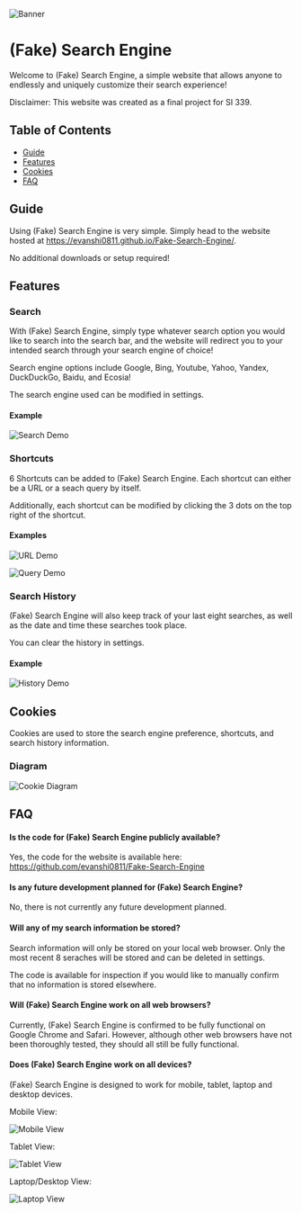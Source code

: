 
![Banner](./images/Banner.png)


# (Fake) Search Engine

Welcome to (Fake) Search Engine, a simple website that allows anyone to endlessly and uniquely customize their search experience!

Disclaimer: This website was created as a final project for SI 339.
## Table of Contents

- [Guide](#Guide)
- [Features](#Features)
- [Cookies](#Cookies)
- [FAQ](#FAQ)
## Guide

Using (Fake) Search Engine is very simple. Simply head to the website hosted at https://evanshi0811.github.io/Fake-Search-Engine/.

No additional downloads or setup required!
## Features

### Search

With (Fake) Search Engine, simply type whatever search option you would like to search into the search bar, and the website will redirect you to your intended search through your search engine of choice!

Search engine options include Google, Bing, Youtube, Yahoo, Yandex, DuckDuckGo, Baidu, and Ecosia!

The search engine used can be modified in settings.

#### Example

![Search Demo](./images/Search.gif)

### Shortcuts

6 Shortcuts can be added to (Fake) Search Engine. Each shortcut can either be a URL or a seach query by itself.

Additionally, each shortcut can be modified by clicking the 3 dots on the top right of the shortcut.

#### Examples

![URL Demo](./images/URL.gif)

![Query Demo](./images/Query.gif)

### Search History

(Fake) Search Engine will also keep track of your last eight searches, as well as the date and time these searches took place.

You can clear the history in settings.

#### Example

![History Demo](./images/History.gif)

## Cookies

Cookies are used to store the search engine preference, shortcuts, and search history information.

### Diagram

![Cookie Diagram](./images/Diagram.png)
## FAQ

#### Is the code for (Fake) Search Engine publicly available?

Yes, the code for the website is available here: https://github.com/evanshi0811/Fake-Search-Engine

#### Is any future development planned for (Fake) Search Engine?

No, there is not currently any future development planned.

#### Will any of my search information be stored?

Search information will only be stored on your local web browser. Only the most recent 8 seraches will be stored and can be deleted in settings.

The code is available for inspection if you would like to manually confirm that no information is stored elsewhere.

#### Will (Fake) Search Engine work on all web browsers?

Currently, (Fake) Search Engine is confirmed to be fully functional on Google Chrome and Safari. However, although other web browsers have not been thoroughly tested, they should all still be fully functional.

#### Does (Fake) Search Engine work on all devices?

(Fake) Search Engine is designed to work for mobile, tablet, laptop and desktop devices.

Mobile View:

![Mobile View](./images/Mobile.png)

Tablet View:

![Tablet View](./images/Tablet.png)

Laptop/Desktop View:

![Laptop View](./images/Laptop.png)
